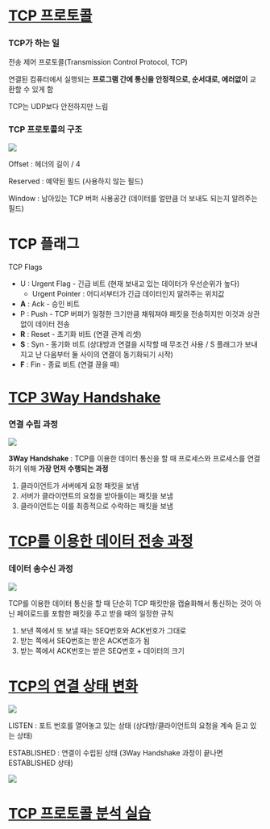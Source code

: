 # [TCP 프로토콜](https://youtu.be/cOK_f9_k_O0?list=PL0d8NnikouEWcF1jJueLdjRIC4HsUlULi)

### TCP가 하는 일

전송 제어 프로토콜(Transmission Control Protocol, TCP)

연결된 컴퓨터에서 실행되는 **프로그램 간에 통신을 안정적으로, 순서대로, 에러없이** 교환할 수 있게 함

TCP는 UDP보다 안전하지만 느림

### TCP 프로토콜의 구조

![](https://i.imgur.com/qn5ymsu.png)

Offset : 헤더의 길이 / 4

Reserved : 예약된 필드 (사용하지 않는 필드)

Window : 남아있는 TCP 버퍼 사용공간 (데이터를 얼만큼 더 보내도 되는지 알려주는 필드)

# TCP 플래그

TCP Flags

- U : Urgent Flag - 긴급 비트 (현재 보내고 있는 데이터가 우선순위가 높다)
  - Urgent Pointer : 어디서부터가 긴급 데이터인지 알려주는 위치값
- **A** : Ack - 승인 비트
- P : Push - TCP 버퍼가 일정한 크기만큼 채워져야 패킷을 전송하지만 이것과 상관 없이 데이터 전송
- **R** : Reset - 초기화 비트 (연결 관계 리셋)
- **S** : Syn - 동기화 비트 (상대방과 연결을 시작할 때 무조건 사용 / S 플래그가 보내지고 난 다음부터 둘 사이의 연결이 동기화되기 시작)
- **F** : Fin - 종료 비트 (연결 끊을 때)

# [TCP 3Way Handshake](https://youtu.be/Ah4-MWISel8?list=PL0d8NnikouEWcF1jJueLdjRIC4HsUlULi)

### 연결 수립 과정

![](https://i.imgur.com/O6hYg3g.png)

**3Way Handshake** : TCP를 이용한 데이터 통신을 할 때 프로세스와 프로세스를 연결하기 위해 **가장 먼저 수행되는 과정**

1. 클라이언트가 서버에게 요청 패킷을 보냄
2. 서버가 클라이언트의 요청을 받아들이는 패킷을 보냄
3. 클라이언트는 이를 최종적으로 수락하는 패킷을 보냄

# [TCP를 이용한 데이터 전송 과정](https://youtu.be/0vBR666GZ5o?list=PL0d8NnikouEWcF1jJueLdjRIC4HsUlULi)

### 데이터 송수신 과정

![](https://i.imgur.com/UwmQZCB.png)

TCP를 이용한 데이터 통신을 할 때 단순히 TCP 패킷만을 캡슐화해서 통신하는 것이 아닌 페이로드를 포함한 패킷을 주고 받을 때의 일정한 규칙

1. 보낸 쪽에서 또 보낼 때는 SEQ번호와 ACK번호가 그대로
2. 받는 쪽에서 SEQ번호는 받은 ACK번호가 됨
3. 받는 쪽에서 ACK번호는 받은 SEQ번호 + 데이터의 크기

# [TCP의 연결 상태 변화](https://youtu.be/yY0uQf0BTH8?list=PL0d8NnikouEWcF1jJueLdjRIC4HsUlULi)

![](https://i.imgur.com/HaR9jg8.png)

LISTEN : 포트 번호를 열어놓고 있는 상태 (상대방/클라이언트의 요청을 계속 듣고 있는 상태)

ESTABLISHED : 연결이 수립된 상태 (3Way Handshake 과정이 끝나면 ESTABLISHED 상태)

![](https://i.imgur.com/v5zM4ba.png)

# [TCP 프로토콜 분석 실습](https://youtu.be/WseqBDo-j3Y?list=PL0d8NnikouEWcF1jJueLdjRIC4HsUlULi)
